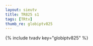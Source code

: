 ```yaml
--- 
layout: sieutv
title: TR825 s1
tags: [TRtv]
thumb_re: globiptv825
---
```

{% include tvadv key="globiptv825" %} 
